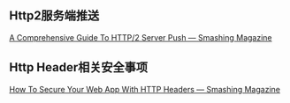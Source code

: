 ## Http2服务端推送

[A Comprehensive Guide To HTTP/2 Server Push — Smashing Magazine](https://www.smashingmagazine.com/2017/04/guide-http2-server-push/)

## Http Header相关安全事项

[How To Secure Your Web App With HTTP Headers — Smashing Magazine](https://www.smashingmagazine.com/2017/04/secure-web-app-http-headers/)



